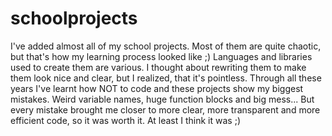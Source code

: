 # schoolprojects

I've added almost all of my school projects. Most of them are quite chaotic, but that's how my learning process looked like ;) Languages and libraries used to create them are various. I thought about rewriting them to make them look nice and clear, but I realized, that it's pointless. Through all these years I've learnt how NOT to code and these projects show my biggest mistakes. Weird variable names, huge function blocks and big mess... But every mistake brought me closer to more clear, more transparent and more efficient code, so it was worth it. At least I think it was ;)
